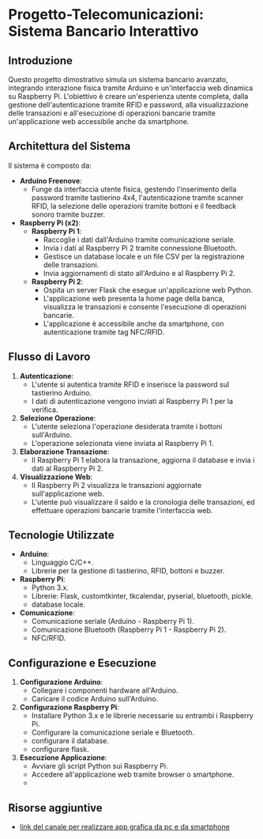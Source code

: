 # Progetto-Telecomunicazioni: Sistema Bancario Interattivo

## Introduzione

Questo progetto dimostrativo simula un sistema bancario avanzato, integrando interazione fisica tramite Arduino e un'interfaccia web dinamica su Raspberry Pi. L'obiettivo è creare un'esperienza utente completa, dalla gestione dell'autenticazione tramite RFID e password, alla visualizzazione delle transazioni e all'esecuzione di operazioni bancarie tramite un'applicazione web accessibile anche da smartphone.

## Architettura del Sistema

Il sistema è composto da:

* **Arduino Freenove**:
    * Funge da interfaccia utente fisica, gestendo l'inserimento della password tramite tastierino 4x4, l'autenticazione tramite scanner RFID, la selezione delle operazioni tramite bottoni e il feedback sonoro tramite buzzer.
* **Raspberry Pi (x2)**:
    * **Raspberry Pi 1**:
        * Raccoglie i dati dall'Arduino tramite comunicazione seriale.
        * Invia i dati al Raspberry Pi 2 tramite connessione Bluetooth.
        * Gestisce un database locale e un file CSV per la registrazione delle transazioni.
        * Invia aggiornamenti di stato all'Arduino e al Raspberry Pi 2.
    * **Raspberry Pi 2**:
        * Ospita un server Flask che esegue un'applicazione web Python.
        * L'applicazione web presenta la home page della banca, visualizza le transazioni e consente l'esecuzione di operazioni bancarie.
        * L'applicazione è accessibile anche da smartphone, con autenticazione tramite tag NFC/RFID.

## Flusso di Lavoro

1.  **Autenticazione**:
    * L'utente si autentica tramite RFID e inserisce la password sul tastierino Arduino.
    * I dati di autenticazione vengono inviati al Raspberry Pi 1 per la verifica.
2.  **Selezione Operazione**:
    * L'utente seleziona l'operazione desiderata tramite i bottoni sull'Arduino.
    * L'operazione selezionata viene inviata al Raspberry Pi 1.
3.  **Elaborazione Transazione**:
    * Il Raspberry Pi 1 elabora la transazione, aggiorna il database e invia i dati al Raspberry Pi 2.
4.  **Visualizzazione Web**:
    * Il Raspberry Pi 2 visualizza le transazioni aggiornate sull'applicazione web.
    * L'utente può visualizzare il saldo e la cronologia delle transazioni, ed effettuare operazioni bancarie tramite l'interfaccia web.

## Tecnologie Utilizzate

* **Arduino**:
    * Linguaggio C/C++.
    * Librerie per la gestione di tastierino, RFID, bottoni e buzzer.
* **Raspberry Pi**:
    * Python 3.x.
    * Librerie: Flask, customtkinter, tkcalendar, pyserial, bluetooth, pickle.
    * database locale.
* **Comunicazione**:
    * Comunicazione seriale (Arduino - Raspberry Pi 1).
    * Comunicazione Bluetooth (Raspberry Pi 1 - Raspberry Pi 2).
    * NFC/RFID.

## Configurazione e Esecuzione

1.  **Configurazione Arduino**:
    * Collegare i componenti hardware all'Arduino.
    * Caricare il codice Arduino sull'Arduino.
2.  **Configurazione Raspberry Pi**:
    * Installare Python 3.x e le librerie necessarie su entrambi i Raspberry Pi.
    * Configurare la comunicazione seriale e Bluetooth.
    * configurare il database.
    * configurare flask.
3.  **Esecuzione Applicazione**:
    * Avviare gli script Python sui Raspberry Pi.
    * Accedere all'applicazione web tramite browser o smartphone.
    * 
## Risorse aggiuntive

* [link del canale per realizzare app grafica da pc e da smartphone](https://www.programmareinpython.it/corsi-e-lezioni-python-dal-nostro-canale-youtube/)


